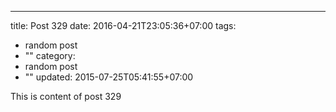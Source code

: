 ---
title: Post 329
date: 2016-04-21T23:05:36+07:00
tags:
  - random post
  - ""
category:
  - random post
  - ""
updated: 2015-07-25T05:41:55+07:00

This is content of post 329